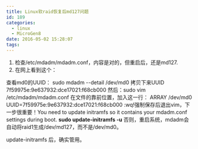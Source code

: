 ```yaml
---
title: Linux软raid恢复后md127问题
id: 189
categories:
  - linux
  - MicroGen8
date: 2016-05-02 15:28:07
tags:
---
```


1.  检查/etc/mdadm/mdadm.conf，内容是对的，但重启后，还是md127.
2.  在网上看到这个：

查看md0的UUID：
sudo mdadm --detail /dev/md0
拷贝下来UUID 7f59975e:9e637932:dce17021:f68cb000
然后：sudo vim /etc/mdadm/mdadm.conf
在文件的靠前位置，加入这一行：
ARRAY /dev/md0 UUID=7f59975e:9e637932:dce17021:f68cb000
:wq!强制保存后退出vim，下一步很重要！You need to update initramfs so it contains your mdadm.conf settings during boot.
**sudo update-initramfs -u**
否则，重启系统，mdadm会自动将raid1生成/dev/md127，而不是/dev/md0。

update-initramfs 后，确实管用。